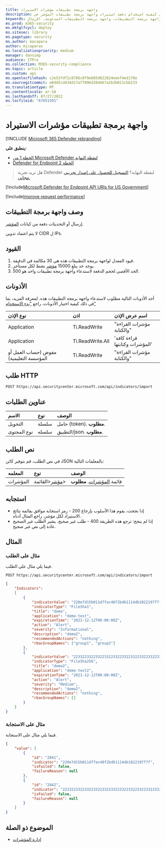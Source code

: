 ```yaml
---
title: واجهة برمجة تطبيقات مؤشرات الاستيراد
description: تعرف على كيفية استخدام دفعة استيراد واجهة برمجة تطبيقات المؤشر في Microsoft Defender لنقطة النهاية.
keywords: واجهة برمجة التطبيقات، واجهة برمجة التطبيقات المدعومة، الإرسال، ti، المؤشر، التحديث
ms.prod: m365-security
ms.mktglfcycl: deploy
ms.sitesec: library
ms.pagetype: security
ms.author: macapara
author: mjcaparas
ms.localizationpriority: medium
manager: dansimp
audience: ITPro
ms.collection: M365-security-compliance
ms.topic: article
ms.custom: api
ms.openlocfilehash: c2e53fdf2c8786c8f9e605d822024eeef4ed170e
ms.sourcegitcommit: e8dd5cd434d17af7096d28d467a2b3b021cbb233
ms.translationtype: MT
ms.contentlocale: ar-SA
ms.lasthandoff: 07/27/2022
ms.locfileid: "67051591"
---
```

# <a name="import-indicators-api"></a>واجهة برمجة تطبيقات مؤشرات الاستيراد

[!INCLUDE [Microsoft 365 Defender rebranding](../../includes/microsoft-defender.md)]


**ينطبق على:** 
- [الخطة 1 من Microsoft Defender لنقطة النهاية](https://go.microsoft.com/fwlink/p/?linkid=2154037)
- [Defender for Endpoint الخطة 2](https://go.microsoft.com/fwlink/p/?linkid=2154037)

>هل تريد تجربة Defender لنقطة النهاية؟ [التسجيل للحصول على إصدار تجريبي مجاني.](https://signup.microsoft.com/create-account/signup?products=7f379fee-c4f9-4278-b0a1-e4c8c2fcdf7e&ru=https://aka.ms/MDEp2OpenTrial?ocid=docs-wdatp-exposedapis-abovefoldlink)

[!include[Microsoft Defender for Endpoint API URIs for US Government](../../includes/microsoft-defender-api-usgov.md)]

[!include[Improve request performance](../../includes/improve-request-performance.md)]

## <a name="api-description"></a>وصف واجهة برمجة التطبيقات

إرسال أو التحديثات دفعة من كيانات [المؤشر](ti-indicator.md).

لا يتم اعتماد تدوين CIDR ل IPs.

## <a name="limitations"></a>القيود

1. قيود المعدل لواجهة برمجة التطبيقات هذه هي 30 مكالمة في الدقيقة.
2. يوجد حد يبلغ 15000 [مؤشر](ti-indicator.md) نشط لكل مستأجر.
3. الحد الأقصى لحجم الدفعة لاستدعاء واجهة برمجة تطبيقات واحد هو 500.

## <a name="permissions"></a>الأذونات

أحد الأذونات التالية مطلوب لاستدعاء واجهة برمجة التطبيقات هذه. لمعرفة المزيد، بما في ذلك كيفية اختيار الأذونات، راجع ["بدء الاستخدام"](apis-intro.md)

نوع الإذن|اذن|اسم عرض الإذن
:---|:---|:---
Application|Ti.ReadWrite|"مؤشرات القراءة والكتابة"
Application|Ti.ReadWrite.All|'قراءة كافة المؤشرات وكتابتها'
مفوض (حساب العمل أو المؤسسة التعليمية)|Ti.ReadWrite|"مؤشرات القراءة والكتابة"

## <a name="http-request"></a>طلب HTTP

```http
POST https://api.securitycenter.microsoft.com/api/indicators/import
```

## <a name="request-headers"></a>عناوين الطلبات

الاسم|نوع|الوصف
:---|:---|:---
التخويل|سلسلة|حامل {token}. **مطلوب**.
نوع المحتوى|سلسله|التطبيق/json. **مطلوب**.

## <a name="request-body"></a>نص الطلب

في نص الطلب، قم بتوفير كائن JSON بالمعلمات التالية:

المعلمه|نوع|الوصف
:---|:---|:---
المؤشرات|[مؤشر](ti-indicator.md)<القائمة>|قائمة [المؤشرات](ti-indicator.md). **مطلوب**

## <a name="response"></a>استجابه

- إذا نجحت، يقوم هذا الأسلوب بإرجاع 200 - رمز استجابة موافق بقائمة نتائج الاستيراد لكل مؤشر، راجع المثال أدناه.
- إذا لم ينجح: ترجع هذه الطريقة 400 - طلب غير صحيح. يشير الطلب غير الصحيح عادة إلى نص غير صحيح.

## <a name="example"></a>المثال

### <a name="request-example"></a>مثال على الطلب

فيما يلي مثال على الطلب.

```http
POST https://api.securitycenter.microsoft.com/api/indicators/import
```

```json
{
    "Indicators":
    [
        {
            "indicatorValue": "220e7d15b011d7fac48f2bd61114db1022197f7f",
            "indicatorType": "FileSha1",
            "title": "demo",
            "application": "demo-test",
            "expirationTime": "2021-12-12T00:00:00Z",
            "action": "Alert",
            "severity": "Informational",
            "description": "demo2",
            "recommendedActions": "nothing",
            "rbacGroupNames": ["group1", "group2"]
        },
        {
            "indicatorValue": "2233223322332233223322332233223322332233223322332233223322332222",
            "indicatorType": "FileSha256",
            "title": "demo2",
            "application": "demo-test2",
            "expirationTime": "2021-12-12T00:00:00Z",
            "action": "Alert",
            "severity": "Medium",
            "description": "demo2",
            "recommendedActions": "nothing",
            "rbacGroupNames": []
        }
    ]
}
```

### <a name="response-example"></a>مثال على الاستجابة

فيما يلي مثال على الاستجابة.

```json
{
    "value": [
        {
            "id": "2841",
            "indicator": "220e7d15b011d7fac48f2bd61114db1022197f7f",
            "isFailed": false,
            "failureReason": null
        },
        {
            "id": "2842",
            "indicator": "2233223322332233223322332233223322332233223322332233223322332222",
            "isFailed": false,
            "failureReason": null
        }
    ]
}
```

## <a name="related-topic"></a>الموضوع ذو الصلة

- [إدارة المؤشرات](manage-indicators.md)
